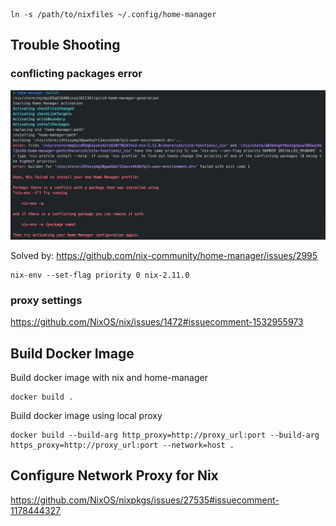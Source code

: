 
```
ln -s /path/to/nixfiles ~/.config/home-manager
```

## Trouble Shooting

### conflicting packages error
![](./imgs/nix_conflicts.png)

Solved by: https://github.com/nix-community/home-manager/issues/2995
```
nix-env --set-flag priority 0 nix-2.11.0
```

### proxy settings
https://github.com/NixOS/nix/issues/1472#issuecomment-1532955973

## Build Docker Image
Build docker image with nix and home-manager
```
docker build .
```

Build docker image using local proxy
```
docker build --build-arg http_proxy=http://proxy_url:port --build-arg https_proxy=http://proxy_url:port --network=host .
```

## Configure Network Proxy for Nix
https://github.com/NixOS/nixpkgs/issues/27535#issuecomment-1178444327